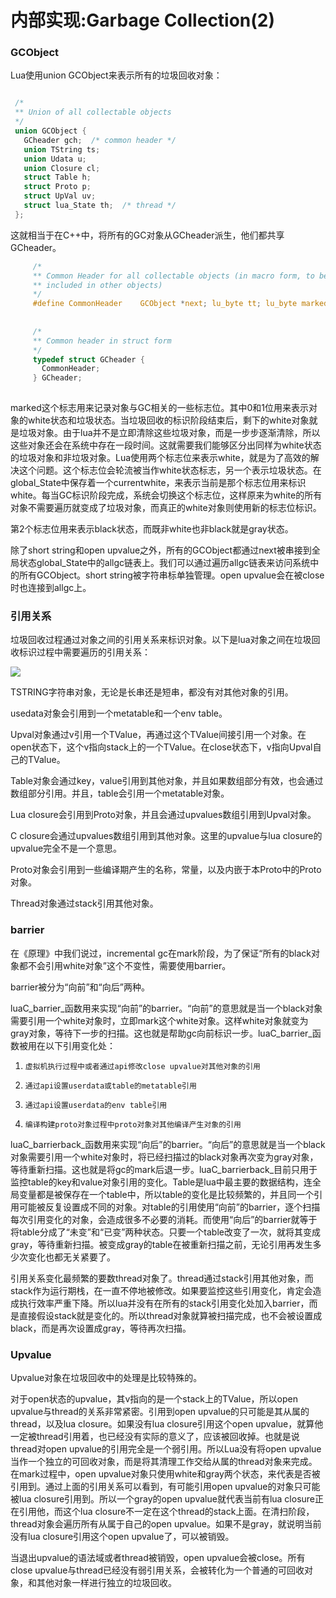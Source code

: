 # 内部实现:Garbage Collection(2)


### **GCObject**



Lua使用union GCObject来表示所有的垃圾回收对象：

```C

 /* 
 ** Union of all collectable objects 
 */  
 union GCObject {  
   GCheader gch;  /* common header */  
   union TString ts;  
   union Udata u;  
   union Closure cl;  
   struct Table h;  
   struct Proto p;  
   struct UpVal uv;  
   struct lua_State th;  /* thread */  
 }; 

```

这就相当于在C++中，将所有的GC对象从GCheader派生，他们都共享GCheader。

```C
     /* 
     ** Common Header for all collectable objects (in macro form, to be 
     ** included in other objects) 
     */  
     #define CommonHeader    GCObject *next; lu_byte tt; lu_byte marked  
       
       
     /* 
     ** Common header in struct form 
     */  
     typedef struct GCheader {  
       CommonHeader;    
     } GCheader;  
    
```

marked这个标志用来记录对象与GC相关的一些标志位。其中0和1位用来表示对象的white状态和垃圾状态。当垃圾回收的标识阶段结束后，剩下的white对象就是垃圾对象。由于lua并不是立即清除这些垃圾对象，而是一步步逐渐清除，所以这些对象还会在系统中存在一段时间。这就需要我们能够区分出同样为white状态的垃圾对象和非垃圾对象。Lua使用两个标志位来表示white，就是为了高效的解决这个问题。这个标志位会轮流被当作white状态标志，另一个表示垃圾状态。在global_State中保存着一个currentwhite，来表示当前是那个标志位用来标识white。每当GC标识阶段完成，系统会切换这个标志位，这样原来为white的所有对象不需要遍历就变成了垃圾对象，而真正的white对象则使用新的标志位标识。

第2个标志位用来表示black状态，而既非white也非black就是gray状态。

除了short string和open upvalue之外，所有的GCObject都通过next被串接到全局状态global_State中的allgc链表上。我们可以通过遍历allgc链表来访问系统中的所有GCObject。short string被字符串标单独管理。open upvalue会在被close时也连接到allgc上。


### **引用关系**

垃圾回收过程通过对象之间的引用关系来标识对象。以下是lua对象之间在垃圾回收标识过程中需要遍历的引用关系：

![](https://git.gitbook.com/raw/wyyhzc/gifs/master/1365325183_1984.png?token=d3l5aHpjOjkyODA1MGVkLTMxZDEtNDFmOS04MjY3LWU1YzdmNjU4M2U3Nw%3D%3D)

TSTRING字符串对象，无论是长串还是短串，都没有对其他对象的引用。

usedata对象会引用到一个metatable和一个env table。

Upval对象通过v引用一个TValue，再通过这个TValue间接引用一个对象。在open状态下，这个v指向stack上的一个TValue。在close状态下，v指向Upval自己的TValue。

Table对象会通过key，value引用到其他对象，并且如果数组部分有效，也会通过数组部分引用。并且，table会引用一个metatable对象。

Lua closure会引用到Proto对象，并且会通过upvalues数组引用到Upval对象。

C closure会通过upvalues数组引用到其他对象。这里的upvalue与lua closure的upvalue完全不是一个意思。

Proto对象会引用到一些编译期产生的名称，常量，以及内嵌于本Proto中的Proto对象。

Thread对象通过stack引用其他对象。


### **barrier**


在《原理》中我们说过，incremental gc在mark阶段，为了保证“所有的black对象都不会引用white对象”这个不变性，需要使用barrier。

barrier被分为“向前”和“向后”两种。

luaC_barrier_函数用来实现“向前”的barrier。“向前”的意思就是当一个black对象需要引用一个white对象时，立即mark这个white对象。这样white对象就变为gray对象，等待下一步的扫描。这也就是帮助gc向前标识一步。luaC_barrier_函数被用在以下引用变化处：

1.     虚拟机执行过程中或者通过api修改close upvalue对其他对象的引用
2.     通过api设置userdata或table的metatable引用
3.     通过api设置userdata的env table引用
4.     编译构建proto对象过程中proto对象对其他编译产生对象的引用

luaC_barrierback_函数用来实现“向后”的barrier。“向后”的意思就是当一个black对象需要引用一个white对象时，将已经扫描过的black对象再次变为gray对象，等待重新扫描。这也就是将gc的mark后退一步。luaC_barrierback_目前只用于监控table的key和value对象引用的变化。Table是lua中最主要的数据结构，连全局变量都是被保存在一个table中，所以table的变化是比较频繁的，并且同一个引用可能被反复设置成不同的对象。对table的引用使用“向前”的barrier，逐个扫描每次引用变化的对象，会造成很多不必要的消耗。而使用“向后”的barrier就等于将table分成了“未变”和“已变”两种状态。只要一个table改变了一次，就将其变成gray，等待重新扫描。被变成gray的table在被重新扫描之前，无论引用再发生多少次变化也都无关紧要了。

引用关系变化最频繁的要数thread对象了。thread通过stack引用其他对象，而stack作为运行期栈，在一直不停地被修改。如果要监控这些引用变化，肯定会造成执行效率严重下降。所以lua并没有在所有的stack引用变化处加入barrier，而是直接假设stack就是变化的。所以thread对象就算被扫描完成，也不会被设置成black，而是再次设置成gray，等待再次扫描。


### **Upvalue**


Upvalue对象在垃圾回收中的处理是比较特殊的。

对于open状态的upvalue，其v指向的是一个stack上的TValue，所以open upvalue与thread的关系非常紧密。引用到open upvalue的只可能是其从属的thread，以及lua closure。如果没有lua closure引用这个open upvalue，就算他一定被thread引用着，也已经没有实际的意义了，应该被回收掉。也就是说thread对open upvalue的引用完全是一个弱引用。所以Lua没有将open upvalue当作一个独立的可回收对象，而是将其清理工作交给从属的thread对象来完成。在mark过程中，open upvalue对象只使用white和gray两个状态，来代表是否被引用到。通过上面的引用关系可以看到，有可能引用open upvalue的对象只可能被lua closure引用到。所以一个gray的open upvalue就代表当前有lua closure正在引用他，而这个lua closure不一定在这个thread的stack上面。在清扫阶段，thread对象会遍历所有从属于自己的open upvalue。如果不是gray，就说明当前没有lua closure引用这个open upvalue了，可以被销毁。

当退出upvalue的语法域或者thread被销毁，open upvalue会被close。所有close upvalue与thread已经没有弱引用关系，会被转化为一个普通的可回收对象，和其他对象一样进行独立的垃圾回收。